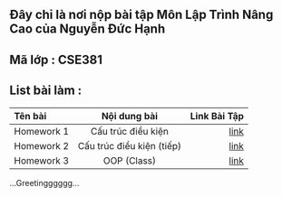 ## Đây chỉ là nơi nộp bài tập Môn Lập Trình Nâng Cao của Nguyễn Đức Hạnh

## Mã lớp : CSE381

## List bài làm :

| Tên bài    |       Nội dung bài        | Link Bài Tập |
| :--------- | :-----------------------: | -----------: |
| Homework 1 |    Cấu trúc điều kiện     |     [link]() |
| Homework 2 | Cấu trúc điều kiện (tiếp) |     [link]() |
| Homework 3 |        OOP (Class)        |     [link]() |

...Greetingggggg...
